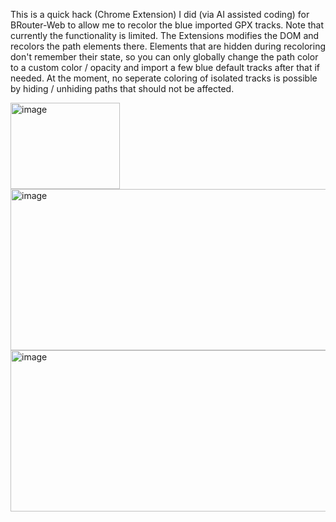 This is a quick hack (Chrome Extension) I did (via AI assisted coding) for BRouter-Web to allow me to recolor the blue imported GPX tracks.
Note that currently the functionality is limited. The Extensions modifies the DOM and recolors the path elements there. Elements that are hidden during recoloring don't remember their state, so you can only globally change the path color to a custom color / opacity and import a few blue default tracks after that if needed.
At the moment, no seperate coloring of isolated tracks is possible by hiding / unhiding paths that should not be affected.

<img width="175" height="138" alt="image" src="https://github.com/user-attachments/assets/eb87b9ad-8b49-4078-b60f-fda01dcd50f3" />
<br>
<img width="525" height="258" alt="image" src="https://github.com/user-attachments/assets/78b0a5e5-39b9-4581-9e32-2a5319aa8328" />
<img width="525" height="258" alt="image" src="https://github.com/user-attachments/assets/ec9f087e-1288-414c-bd4c-37631ecfa640" />

